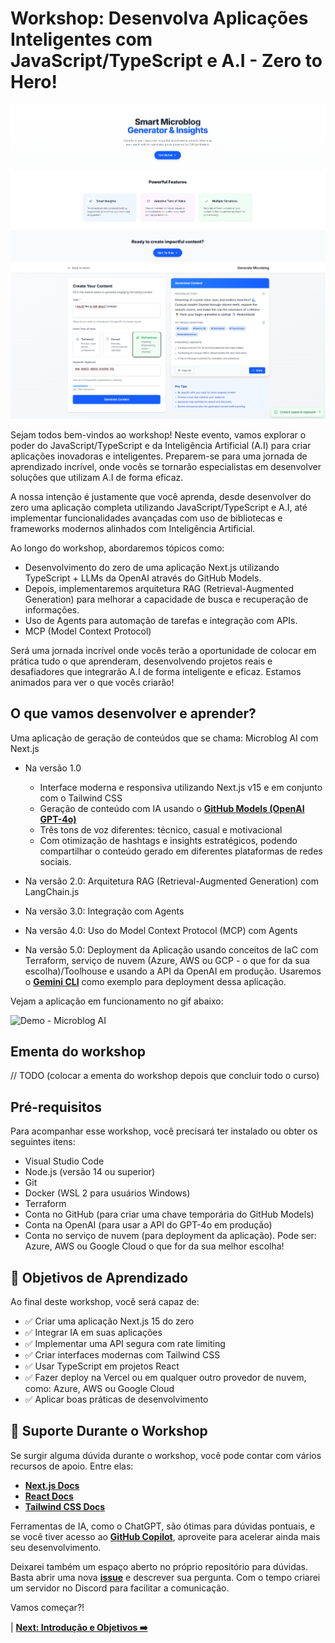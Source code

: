 # Workshop: Desenvolva Aplicações Inteligentes com JavaScript/TypeScript e A.I - Zero to Hero!

![Microblog AI Home Page](../../resources/images/microblog-home-page.png)
![Microblog AI Generated Content](../../resources/images/generated-content.png)

Sejam todos bem-vindos ao workshop! Neste evento, vamos explorar o poder do JavaScript/TypeScript e da Inteligência Artificial (A.I) para criar aplicações inovadoras e inteligentes. Preparem-se para uma jornada de aprendizado incrível, onde vocês se tornarão especialistas em desenvolver soluções que utilizam A.I de forma eficaz.

A nossa intenção é justamente que você aprenda, desde desenvolver do zero uma aplicação completa utilizando JavaScript/TypeScript e A.I, até implementar funcionalidades avançadas com uso de bibliotecas e frameworks modernos alinhados com Inteligência Artificial.

Ao longo do workshop, abordaremos tópicos como:

- Desenvolvimento do zero de uma aplicação Next.js utilizando TypeScript + LLMs da OpenAI através do GitHub Models.
- Depois, implementaremos arquitetura RAG (Retrieval-Augmented Generation) para melhorar a capacidade de busca e recuperação de informações.
- Uso de Agents para automação de tarefas e integração com APIs.
- MCP (Model Context Protocol)

Será uma jornada incrível onde vocês terão a oportunidade de colocar em prática tudo o que aprenderam, desenvolvendo projetos reais e desafiadores que integrarão A.I de forma inteligente e eficaz. Estamos animados para ver o que vocês criarão!

## O que vamos desenvolver e aprender?

Uma aplicação de geração de conteúdos que se chama: Microblog AI com Next.js

- Na versão 1.0

    - Interface moderna e responsiva utilizando Next.js v15 e em conjunto com o Tailwind CSS
    - Geração de conteúdo com IA usando o **[GitHub Models (OpenAI GPT-4o)](https://github.com/marketplace?type=models)**
    - Três tons de voz diferentes: técnico, casual e motivacional
    - Com otimização de hashtags e insights estratégicos, podendo compartilhar o conteúdo gerado em diferentes plataformas de redes sociais.

- Na versão 2.0: Arquitetura RAG (Retrieval-Augmented Generation) com LangChain.js
- Na versão 3.0: Integração com Agents
- Na versão 4.0: Uso do Model Context Protocol (MCP) com Agents
- Na versão 5.0: Deployment da Aplicação usando conceitos de IaC com Terraform, serviço de nuvem (Azure, AWS ou GCP - o que for da sua escolha)/Toolhouse e usando a API da OpenAI em produção. Usaremos o **[Gemini CLI](https://github.com/google-gemini/gemini-cli)** como exemplo para deployment dessa aplicação.

Vejam a aplicação em funcionamento no gif abaixo:

![Demo - Microblog AI](../../resources/images/demo.gif)

## Ementa do workshop

// TODO
(colocar a ementa do workshop depois que concluir todo o curso)

## Pré-requisitos

Para acompanhar esse workshop, você precisará ter instalado ou obter os seguintes itens:

- Visual Studio Code
- Node.js (versão 14 ou superior)
- Git
- Docker (WSL 2 para usuários Windows)
- Terraform
- Conta no GitHub (para criar uma chave temporária do GitHub Models)
- Conta na OpenAI (para usar a API do GPT-4o em produção)
- Conta no serviço de nuvem (para deployment da aplicação). Pode ser: Azure, AWS ou Google Cloud o que for da sua melhor escolha!

## 🎯 Objetivos de Aprendizado

Ao final deste workshop, você será capaz de:

- ✅ Criar uma aplicação Next.js 15 do zero
- ✅ Integrar IA em suas aplicações
- ✅ Implementar uma API segura com rate limiting
- ✅ Criar interfaces modernas com Tailwind CSS
- ✅ Usar TypeScript em projetos React
- ✅ Fazer deploy na Vercel ou em qualquer outro provedor de nuvem, como: Azure, AWS ou Google Cloud
- ✅ Aplicar boas práticas de desenvolvimento

## 🤝 Suporte Durante o Workshop

Se surgir alguma dúvida durante o workshop, você pode contar com vários recursos de apoio. Entre elas:

- **[Next.js Docs](https://nextjs.org/docs)**
- **[React Docs](https://react.dev/)**
- **[Tailwind CSS Docs](https://tailwindcss.com/docs)**

Ferramentas de IA, como o ChatGPT, são ótimas para dúvidas pontuais, e se você tiver acesso ao **[GitHub Copilot](https://github.com/features/copilot)**, aproveite para acelerar ainda mais seu desenvolvimento.

Deixarei também um espaço aberto no próprio repositório para dúvidas. Basta abrir uma nova **[issue](https://github.com/glaucia86/microblog-ai-nextjs/issues)** e descrever sua pergunta. Com o tempo criarei um servidor no Discord para facilitar a comunicação.

Vamos começar?!

| **[Next: Introdução e Objetivos ➡️](./01-introduction.md)**
